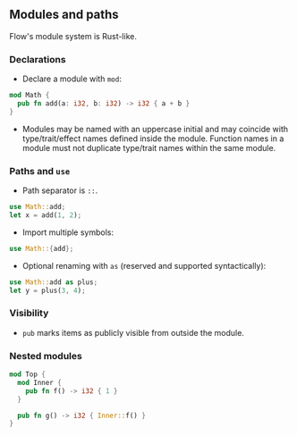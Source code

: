 ## Modules and paths

Flow's module system is Rust-like.

### Declarations
- Declare a module with `mod`:

```rust
mod Math {
  pub fn add(a: i32, b: i32) -> i32 { a + b }
}
```

- Modules may be named with an uppercase initial and may coincide with type/trait/effect names defined inside the module. Function names in a module must not duplicate type/trait names within the same module.

### Paths and `use`
- Path separator is `::`.
```rust
use Math::add;
let x = add(1, 2);
```

- Import multiple symbols:
```rust
use Math::{add};
```

- Optional renaming with `as` (reserved and supported syntactically):
```rust
use Math::add as plus;
let y = plus(3, 4);
```

### Visibility
- `pub` marks items as publicly visible from outside the module.

### Nested modules
```rust
mod Top {
  mod Inner {
    pub fn f() -> i32 { 1 }
  }

  pub fn g() -> i32 { Inner::f() }
}
```


